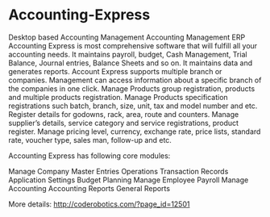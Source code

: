 # Accounting-Express
Desktop based Accounting Management
Accounting Management ERP
Accounting Express is most comprehensive software that will fulfill all your accounting needs. It maintains payroll, budget, Cash Management, Trial Balance, Journal entries, Balance Sheets and so on. It maintains data and generates reports. Account Express supports multiple branch or companies. Management can access information about a specific branch of the companies in one click. Manage Products group registration, products and multiple products registration. Manage Products specification registrations such batch, branch, size, unit, tax and model number and etc. Register details for godowns, rack, area, route and counters. Manage supplier’s details, service category and service registrations, product register. Manage pricing level, currency, exchange rate, price lists, standard rate, voucher type, sales man, follow-up and etc.

Accounting Express has following core modules:

Manage Company
Master Entries
Operations
Transaction Records
Application Settings
Budget Planning
Manage Employee
Payroll
Manage Accounting
Accounting Reports
General Reports

More details:
http://coderobotics.com/?page_id=12501
